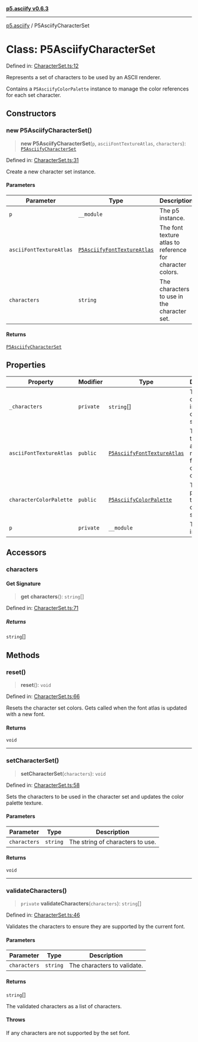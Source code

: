 [**p5.asciify v0.6.3**](../README.md)

***

[p5.asciify](../globals.md) / P5AsciifyCharacterSet

# Class: P5AsciifyCharacterSet

Defined in: [CharacterSet.ts:12](https://github.com/humanbydefinition/p5-asciify/blob/f78d0db20fa282655dc91b1b72c4b35a00f75e75/src/lib/CharacterSet.ts#L12)

Represents a set of characters to be used by an ASCII renderer.

Contains a `P5AsciifyColorPalette` instance to manage the color references for each set character.

## Constructors

### new P5AsciifyCharacterSet()

> **new P5AsciifyCharacterSet**(`p`, `asciiFontTextureAtlas`, `characters`): [`P5AsciifyCharacterSet`](P5AsciifyCharacterSet.md)

Defined in: [CharacterSet.ts:31](https://github.com/humanbydefinition/p5-asciify/blob/f78d0db20fa282655dc91b1b72c4b35a00f75e75/src/lib/CharacterSet.ts#L31)

Create a new character set instance.

#### Parameters

| Parameter | Type | Description |
| ------ | ------ | ------ |
| `p` | `__module` | The p5 instance. |
| `asciiFontTextureAtlas` | [`P5AsciifyFontTextureAtlas`](P5AsciifyFontTextureAtlas.md) | The font texture atlas to reference for character colors. |
| `characters` | `string` | The characters to use in the character set. |

#### Returns

[`P5AsciifyCharacterSet`](P5AsciifyCharacterSet.md)

## Properties

| Property | Modifier | Type | Description | Defined in |
| ------ | ------ | ------ | ------ | ------ |
| <a id="_characters"></a> `_characters` | `private` | `string`[] | The list of characters in the character set. | [CharacterSet.ts:22](https://github.com/humanbydefinition/p5-asciify/blob/f78d0db20fa282655dc91b1b72c4b35a00f75e75/src/lib/CharacterSet.ts#L22) |
| <a id="asciifonttextureatlas-1"></a> `asciiFontTextureAtlas` | `public` | [`P5AsciifyFontTextureAtlas`](P5AsciifyFontTextureAtlas.md) | The font texture atlas to reference for character colors. | [CharacterSet.ts:33](https://github.com/humanbydefinition/p5-asciify/blob/f78d0db20fa282655dc91b1b72c4b35a00f75e75/src/lib/CharacterSet.ts#L33) |
| <a id="charactercolorpalette"></a> `characterColorPalette` | `public` | [`P5AsciifyColorPalette`](P5AsciifyColorPalette.md) | The color palette for the character set. | [CharacterSet.ts:17](https://github.com/humanbydefinition/p5-asciify/blob/f78d0db20fa282655dc91b1b72c4b35a00f75e75/src/lib/CharacterSet.ts#L17) |
| <a id="p-1"></a> `p` | `private` | `__module` | The p5 instance. | [CharacterSet.ts:32](https://github.com/humanbydefinition/p5-asciify/blob/f78d0db20fa282655dc91b1b72c4b35a00f75e75/src/lib/CharacterSet.ts#L32) |

## Accessors

### characters

#### Get Signature

> **get** **characters**(): `string`[]

Defined in: [CharacterSet.ts:71](https://github.com/humanbydefinition/p5-asciify/blob/f78d0db20fa282655dc91b1b72c4b35a00f75e75/src/lib/CharacterSet.ts#L71)

##### Returns

`string`[]

## Methods

### reset()

> **reset**(): `void`

Defined in: [CharacterSet.ts:66](https://github.com/humanbydefinition/p5-asciify/blob/f78d0db20fa282655dc91b1b72c4b35a00f75e75/src/lib/CharacterSet.ts#L66)

Resets the character set colors. Gets called when the font atlas is updated with a new font.

#### Returns

`void`

***

### setCharacterSet()

> **setCharacterSet**(`characters`): `void`

Defined in: [CharacterSet.ts:58](https://github.com/humanbydefinition/p5-asciify/blob/f78d0db20fa282655dc91b1b72c4b35a00f75e75/src/lib/CharacterSet.ts#L58)

Sets the characters to be used in the character set and updates the color palette texture.

#### Parameters

| Parameter | Type | Description |
| ------ | ------ | ------ |
| `characters` | `string` | The string of characters to use. |

#### Returns

`void`

***

### validateCharacters()

> `private` **validateCharacters**(`characters`): `string`[]

Defined in: [CharacterSet.ts:46](https://github.com/humanbydefinition/p5-asciify/blob/f78d0db20fa282655dc91b1b72c4b35a00f75e75/src/lib/CharacterSet.ts#L46)

Validates the characters to ensure they are supported by the current font.

#### Parameters

| Parameter | Type | Description |
| ------ | ------ | ------ |
| `characters` | `string` | The characters to validate. |

#### Returns

`string`[]

The validated characters as a list of characters.

#### Throws

If any characters are not supported by the set font.
